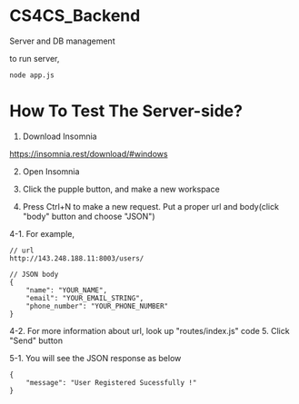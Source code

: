 # CS4CS_Backend
Server and DB management

to run server,
```
node app.js
```
# How To Test The Server-side?
1. Download Insomnia

https://insomnia.rest/download/#windows

2. Open Insomnia

3. Click the pupple button, and make a new workspace

4. Press Ctrl+N to make a new request. Put a proper url and body(click "body" button and choose "JSON")

4-1. For example, 
```
// url
http://143.248.188.11:8003/users/

// JSON body
{
	"name": "YOUR_NAME",
	"email": "YOUR_EMAIL_STRING",
	"phone_number": "YOUR_PHONE_NUMBER"
}
```

4-2. For more information about url, look up "routes/index.js" code
5. Click "Send" button

5-1. You will see the JSON response as below
```
{
	"message": "User Registered Sucessfully !"
}
```
